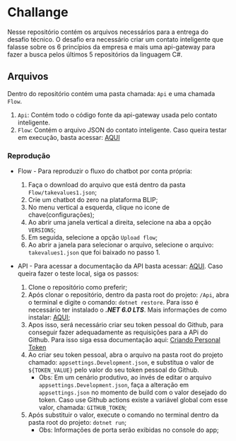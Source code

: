 # Challange
Nesse repositório contém os arquivos necessários para a entrega do desafio técnico. O desafio era necessário criar um contato inteligente que falasse sobre os 6 princípios da empresa e mais uma api-gateway para fazer a busca pelos últimos 5 repositórios da linguagem C#.

## Arquivos
Dentro do repositório contém uma pasta chamada: `Api` e uma chamada `Flow`.

1. `Api`: Contém todo o código fonte da api-gateway usada pelo contato inteligente.
2. `Flow`: Contém o arquivo JSON do contato inteligente. Caso queira testar em execução, basta acessar: [AQUI](https://dharuanluigi-9e4a8.chat.blip.ai/?appKey=dGFrZXZhbHVlczE6NzVlZTkzNTUtYWE3Yy00Y2NlLTgzYjUtYWNjNjQ1ZThlMmUy)

### Reprodução

* Flow - Para reproduzir o fluxo do chatbot por conta própria:
    1. Faça o download do arquivo que está dentro da pasta `Flow/takevalues1.json`;
    2. Crie um chatbot do zero na plataforma BLIP;
    3. No menu vertical a esquerda, clique no icone de chave(configurações);
    4. Ao abrir uma janela vertical a direita, selecione na aba a opção `VERSIONS`;
    5. Em seguida, selecione a opção `Upload flow`; 
    6. Ao abrir a janela para selecionar o arquivo, selecione o arquivo: `takevalues1.json` que foi baixado no passo 1.

* API - Para acessar a documentação da API basta acessar: [AQUI](https://lora-api.fly.dev/swagger/index.html). Caso queira fazer o teste local, siga os passos:
    1. Clone o repositório como preferir;
    2. Após clonar o repositório, dentro da pasta root do projeto: `/Api`, abra o terminal e digite o comando: `dotnet restore`. Para isso é necessário ter instalado o ***.NET 6.0 LTS***. Mais informações de como instalar: [AQUI](https://dotnet.microsoft.com/pt-br/download/dotnet/6.0);
    3. Apos isso, será necessário criar seu token pessoal do Github, para conseguir fazer adequadamente as requisições para a APi do Github. Para isso siga essa documentação aqui: [Criando Personal Token](https://docs.github.com/en/authentication/keeping-your-account-and-data-secure/managing-your-personal-access-tokens#creating-a-fine-grained-personal-access-token)
    4. Ao criar seu token pessoal, abra o arquivo na pasta root do projeto chamado: `appsettings.Development.json`, e substitua o valor de `${TOKEN_VALUE}` pelo valor do seu token pessoal do Github.
        * Obs: Em um cenário produtivo, ao invés de editar o arquivo `appsettings.Development.json`, faça a alteração em `appsettings.json` no momento de build com o valor desejado do token. Caso use Github actions existe a variável global com esse valor, chamada: `GITHUB_TOKEN`;
    5. Após substituir o valor, execute o comando no terminal dentro da pasta root do projeto: `dotnet run`;
        * Obs: Informações de porta serão exibidas no console do app;
